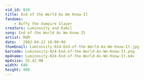 ```yaml
---
vid_id: 024
title: End of the World As We Know It
fandoms:
    - Buffy the Vampire Slayer
creators: Luminosity and Kamil
song: End of the World As We Know It
artist: REM
date:   2002-04-12 10:00:00
thumbnail: Luminosity-024-End-of-the-World-As-We-Know-It.jpg
barcode: Luminosity-024-End-of-the-World-As-We-Know-It.png
mp4name: Luminosity-024-End-of-the-World-As-We-Know-It.m4v
mp4size: 55.42 MB
width: 640
height: 480
---
```



  
